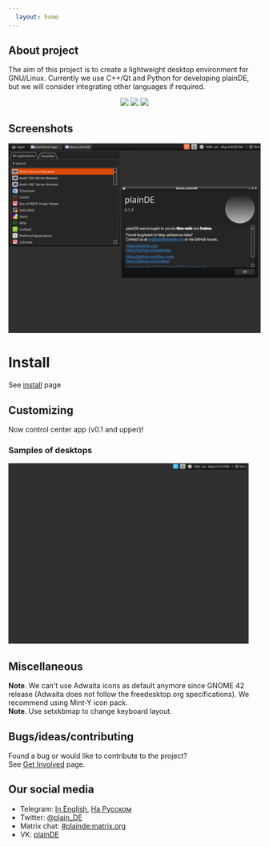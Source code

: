 ```yaml
---
  layout: home
---
```


## About project
The aim of this project is to create a lightweight desktop environment for GNU/Linux. Currently we use C++/Qt and Python for developing plainDE, but we will consider integrating other languages if required.

<div align=center>
  <img src="https://img.shields.io/github/last-commit/plainDE/plainPanel?style=plastic">
  <img src="https://img.shields.io/github/license/plainDE/plainPanel?style=plastic">
  <img src="https://img.shields.io/aur/version/plainde-meta?style=plastic">
</div>

## Screenshots
<img src="scr/scr0.1.3.png" width="640">

# Install
See [install](/pages/install) page

## Customizing
Now control center app (v0.1 and upper)!<br>
### Samples of desktops
<img src="scr/tweaks/tweak_1.png" width="480">

## Miscellaneous
**Note**. We can't use Adwaita icons as default anymore since GNOME 42 release (Adwaita does not follow the freedesktop.org specifications). We recommend using Mint-Y icon pack.<br>
**Note**. Use setxkbmap to change keyboard layout.

## Bugs/ideas/contributing
Found a bug or would like to contribute to the project?<br>
See <a href="https://plainde.org/pages/get-involved">Get Involved</a> page.

## Our social media
- Telegram: <a href="https://t.me/plainDENews">In English</a>, <a href="https://t.me/plainDENewsRUS">На Русском</a>
- Twitter: <a href="https://twitter.com/plain_DE">@plain_DE</a>
- Matrix chat: <a href="https://matrix.to/#/#plainde:matrix.org">#plainde:matrix.org</a>
- VK: <a href="https://vk.com/plainDE">plainDE</a>

